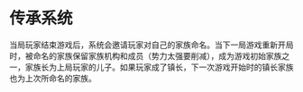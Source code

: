 # 传承系统

当局玩家结束游戏后，系统会邀请玩家对自己的家族命名。当下一局游戏重新开局时，被命名的家族保留家族机构和成员（势力太强要削减），成为游戏初始家族之一，家族长为上局玩家的儿子。如果玩家成了镇长，下一次游戏开始时的镇长家族也为上次所命名的家族。

